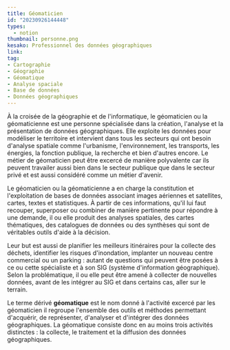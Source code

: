 ```yaml
---
title: Géomaticien
id: "20230926144448"
types:
  - notion  
thumbnail: personne.png
kesako: Professionnel des données géographiques
link: 
tag:
- Cartographie
- Géographie
- Géomatique
- Analyse spaciale
- Base de données
- Données géographiques 
---
```

À la croisée de la géographie et de l'informatique, le géomaticien ou la géomaticienne est une personne spécialisée dans la création, l'analyse et la présentation de données géographiques. Elle exploite les données pour modéliser le territoire et intervient dans tous les secteurs qui ont besoin d'analyse spatiale comme l'urbanisme, l'environnement, les transports, les énergies, la fonction publique, la recherche et bien d'autres encore. Le métier de géomaticien peut être excercé de manière polyvalente car ils peuvent travailer aussi bien dans le secteur publique que dans le secteur privé et est aussi considéré comme un métier d'avenir. 

Le géomaticien ou la géomaticienne a en charge la constitution et l'exploitation de bases de données associant images aériennes et satellites, cartes, textes et statistiques. À partir de ces informations, qu'il lui faut recouper, superposer ou combiner de manière pertinente pour répondre à une demande, il ou elle produit des analyses spatiales, des cartes thématiques, des catalogues de données ou des synthèses qui sont de véritables outils d'aide à la décision.

Leur but est aussi de planifier les meilleurs itinéraires pour la collecte des déchets, identifier les risques d'inondation, implanter un nouveau centre commercial ou un parking : autant de questions qui peuvent être posées à ce ou cette spécialiste et à son SIG (système d'information géographique). Selon la problématique, il ou elle peut être amené à collecter de nouvelles données, avant de les intégrer au SIG et dans certains cas, aller sur le terrain.

Le terme dérivé **géomatique** est le nom donné à l'activité excercé par les géomaticien il regroupe l'ensemble des outils et méthodes permettant d'acquérir, de représenter, d'analyser et d'intégrer des données géographiques. La géomatique consiste donc en au moins trois activités distinctes : la collecte, le traitement et la diffusion des données géographiques. 

